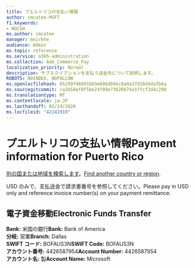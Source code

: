 ```yaml
---
title: プエルトリコの支払い情報
author: cmcatee-MSFT
f1.keywords:
- NOCSH
ms.author: cmcatee
manager: mnirkhe
audience: Admin
ms.topic: reference
ms.service: o365-administration
ms.collection: Adm_Commerce_Pay
localization_priority: Normal
description: サブスクリプションを支払う送金先について説明します。
ROBOTS: NOINDEX, NOFOLLOW
ms.openlocfilehash: 65299f46891bb9e686db9ec0a4a37d28d4dafb6a
ms.sourcegitcommit: ca2b58ef8f5be24f09e73620b74a1ffcf2d4c290
ms.translationtype: MT
ms.contentlocale: ja-JP
ms.lasthandoff: 02/24/2020
ms.locfileid: "42241919"
---
```

# <a name="payment-information-for-puerto-rico"></a><span data-ttu-id="8b961-103">プエルトリコの支払い情報</span><span class="sxs-lookup"><span data-stu-id="8b961-103">Payment information for Puerto Rico</span></span>

<span data-ttu-id="8b961-104">[別の国または地域を検索します](../billing-and-payments/pay-for-your-subscription.md)。</span><span class="sxs-lookup"><span data-stu-id="8b961-104">[Find another country or region](../billing-and-payments/pay-for-your-subscription.md).</span></span>

<span data-ttu-id="8b961-105">USD のみで、支払送金で請求書番号を参照してください。</span><span class="sxs-lookup"><span data-stu-id="8b961-105">Please pay in USD only and reference invoice number(s) on your payment remittance.</span></span>

## <a name="electronic-funds-transfer"></a><span data-ttu-id="8b961-106">電子資金移動</span><span class="sxs-lookup"><span data-stu-id="8b961-106">Electronic Funds Transfer</span></span>

<span data-ttu-id="8b961-107">**Bank:** 米国の銀行</span><span class="sxs-lookup"><span data-stu-id="8b961-107">**Bank:** Bank of America</span></span>  
<span data-ttu-id="8b961-108">**分岐:** 営業</span><span class="sxs-lookup"><span data-stu-id="8b961-108">**Branch:** Dallas</span></span>  
<span data-ttu-id="8b961-109">**SWIFT コード:** BOFAUS3N</span><span class="sxs-lookup"><span data-stu-id="8b961-109">**SWIFT Code:** BOFAUS3N</span></span>  
<span data-ttu-id="8b961-110">**アカウント番号:** 4426587954</span><span class="sxs-lookup"><span data-stu-id="8b961-110">**Account Number:** 4426587954</span></span>  
<span data-ttu-id="8b961-111">**アカウント名:** 製</span><span class="sxs-lookup"><span data-stu-id="8b961-111">**Account Name:** Microsoft</span></span>  